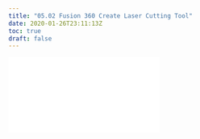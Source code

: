 ```yaml
---
title: "05.02 Fusion 360 Create Laser Cutting Tool"
date: 2020-01-26T23:11:13Z
toc: true
draft: false
---
```


![Link to included file content](../../../../digital-fabrication/fusion-360-create-laser-cutting-tool.md)
